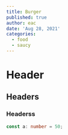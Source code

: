 ```yaml
---
title: Burger
published: true
author: eac
date: 'Aug 28, 2021'
categories:
  - food
  - saucy
---
```


# Header

## Headers

### Headerss

```ts
const a: number = 50;
```

<!-- ```javascript
const a = async (x) => {
	return x++;
};
``` -->
